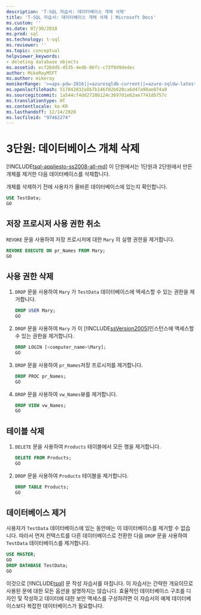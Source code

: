 ```yaml
---
description: 'T-SQL 자습서: 데이터베이스 개체 삭제'
title: 'T-SQL 자습서: 데이터베이스 개체 삭제 | Microsoft Docs'
ms.custom: ''
ms.date: 07/30/2018
ms.prod: sql
ms.technology: t-sql
ms.reviewer: ''
ms.topic: conceptual
helpviewer_keywords:
- deleting database objects
ms.assetid: ecf26dd5-4535-4ed6-86fc-c73f9d9dedec
author: MikeRayMSFT
ms.author: mikeray
monikerRange: '>=aps-pdw-2016||=azuresqldb-current||=azure-sqldw-latest||>=sql-server-2016||>=sql-server-linux-2017||=azuresqldb-mi-current'
ms.openlocfilehash: 517042032a8b7b146f02b620ca6d47a90ae074a0
ms.sourcegitcommit: 1a544cf4dd2720b124c3697d1e62ae7741db757c
ms.translationtype: HT
ms.contentlocale: ko-KR
ms.lasthandoff: 12/14/2020
ms.locfileid: "97462274"
---
```

# <a name="lesson-3-delete-database-objects"></a>3단원: 데이터베이스 개체 삭제
[!INCLUDE[tsql-appliesto-ss2008-all-md](../includes/tsql-appliesto-ss2008-all-md.md)]
이 단원에서는 1단원과 2단원에서 만든 개체를 제거한 다음 데이터베이스를 삭제합니다.  
  
개체를 삭제하기 전에 사용자가 올바른 데이터베이스에 있는지 확인합니다.
  
  ```sql  
  USE TestData;  
  GO  
  ```  

## <a name="revoke-stored-procedure-permissions"></a>저장 프로시저 사용 권한 취소
  
`REVOKE` 문을 사용하여 저장 프로시저에 대한 `Mary` 의 실행 권한을 제거합니다.
  
  ```sql  
  REVOKE EXECUTE ON pr_Names FROM Mary;  
  GO  
  ```  
  
## <a name="drop-permissions"></a>사용 권한 삭제

1. `DROP` 문을 사용하여 `Mary` 가 `TestData` 데이터베이스에 액세스할 수 있는 권한을 제거합니다.
  
   ```sql  
   DROP USER Mary;  
   GO  
   ```  


2. `DROP` 문을 사용하여 `Mary` 가 이 [!INCLUDE[ssVersion2005](../includes/ssversion2005-md.md)]인스턴스에 액세스할 수 있는 권한을 제거합니다.
  
   ```sql  
   DROP LOGIN [<computer_name>\Mary];  
   GO   
   ```  
  
3. `DROP` 문을 사용하여 `pr_Names`저장 프로시저를 제거합니다.  
  
   ```sql  
   DROP PROC pr_Names;  
   GO   
   ```  
  
4. `DROP` 문을 사용하여 `vw_Names`뷰를 제거합니다.  
  
   ```sql  
   DROP VIEW vw_Names;  
   GO  
   ```  

## <a name="delete-table"></a>테이블 삭제
  
1. `DELETE` 문을 사용하여 `Products` 테이블에서 모든 행을 제거합니다.  
  
    ```sql  
    DELETE FROM Products;  
    GO  
    ```  
  
2.  `DROP` 문을 사용하여 `Products` 테이블을 제거합니다.  
  
    ```sql  
    DROP TABLE Products;  
    GO    
    ```  

## <a name="remove-database"></a>데이터베이스 제거
  
사용자가 `TestData` 데이터베이스에 있는 동안에는 이 데이터베이스를 제거할 수 없습니다. 따라서 먼저 컨텍스트를 다른 데이터베이스로 전환한 다음 `DROP` 문을 사용하여 `TestData` 데이터베이스를 제거합니다.  
  
  ```sql  
  USE MASTER;  
  GO  
  DROP DATABASE TestData;  
  GO   
  ```  
  
이것으로 [!INCLUDE[tsql](../includes/tsql-md.md)] 문 작성 자습서를 마칩니다. 이 자습서는 간략한 개요이므로 사용된 문에 대한 모든 옵션을 설명하지는 않습니다. 효율적인 데이터베이스 구조를 디자인 및 작성하고 데이터에 대한 보안 액세스를 구성하려면 이 자습서의 예제 데이터베이스보다 복잡한 데이터베이스가 필요합니다.  

  
  
